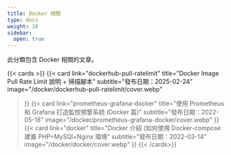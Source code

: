 ```yaml
---
title: Docker 相關
type: docs
weight: 10
sidebar:
  open: true
---
```


此分類包含 Docker 相關的文章。

<!--more-->

{{< cards >}}
{{< card
  link="dockerhub-pull-ratelimit"
  title="Docker Image Pull Rate Limit 說明 + 掃描腳本"
  subtitle="發布日期：2025-02-24"
  image="/docker/dockerhub-pull-ratelimit/cover.webp"
>}}
{{< card
  link="prometheus-grafana-docker"
  title="使用 Prometheus 和 Grafana 打造監控預警系統 (Docker 篇)"
  subtitle="發布日期：2022-05-18"
  image="/docker/prometheus-grafana-docker/cover.webp"
>}}
{{< card
  link="docker"
  title="Docker 介紹 (如何使用 Docker-compose 建置 PHP+MySQl+Nginx 環境"
  subtitle="發布日期：2022-03-14"
  image="/docker/docker/cover.webp"
>}}
{{< /cards>}}
